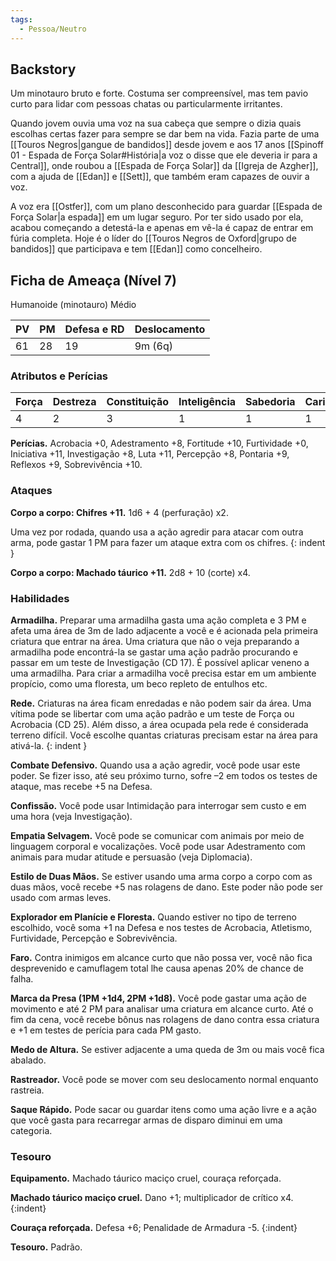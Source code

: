 ```yaml
---
tags:
  - Pessoa/Neutro
---
```

## Backstory
Um minotauro bruto e forte. Costuma ser compreensível, mas tem pavio curto para lidar com pessoas chatas ou particularmente irritantes.

Quando jovem ouvia uma voz na sua cabeça que sempre o dizia quais escolhas certas fazer para sempre se dar bem na vida. Fazia parte de uma [[Touros Negros|gangue de bandidos]] desde jovem e aos 17 anos [[Spinoff 01 - Espada de Força Solar#História|a voz o disse que ele deveria ir para a Central]], onde roubou a [[Espada de Força Solar]] da [[Igreja de Azgher]], com a ajuda de [[Edan]] e [[Sett]], que também eram capazes de ouvir a voz.

A voz era [[Ostfer]], com um plano desconhecido para guardar [[Espada de Força Solar|a espada]] em um lugar seguro. Por ter sido usado por ela, acabou começando a detestá-la e apenas em vê-la é capaz de entrar em fúria completa. Hoje é o líder do [[Touros Negros de Oxford|grupo de bandidos]] que participava e tem [[Edan]] como concelheiro.

## Ficha de Ameaça (Nível 7)
Humanoide (minotauro) Médio

| PV  | PM  | Defesa e RD | Deslocamento |
| --- | --- | ----------- | ------------ |
| 61  | 28  | 19          | 9m (6q)      |

### Atributos e Perícias
| Força | Destreza | Constituição | Inteligência | Sabedoria | Carisma |
| ----- | -------- | ------------ | ------------ | --------- | ------- |
| 4     | 2        | 3            | 1            | 1         | 1       |

**Perícias.** Acrobacia +0, Adestramento +8, Fortitude +10, Furtividade +0, Iniciativa +11, Investigação +8, Luta +11, Percepção +8, Pontaria +9, Reflexos +9, Sobrevivência +10.

### Ataques
<!-- todo -->
**Corpo a corpo: Chifres +11.** 1d6 + 4 (perfuração) x2.

Uma vez por rodada, quando usa a ação agredir para atacar com outra arma, pode gastar 1 PM para fazer um ataque extra com os chifres.
{: indent }

**Corpo a corpo: Machado táurico +11.** 2d8 + 10 (corte) x4.

### Habilidades

**Armadilha.** Preparar uma armadilha gasta uma ação completa e 3 PM e afeta uma área de 3m de lado adjacente a você e é acionada pela primeira criatura que entrar na área. Uma criatura que não o veja preparando a armadilha pode encontrá-la se gastar uma ação padrão procurando e passar em um teste de Investigação (CD 17). É possível aplicar veneno a uma armadilha. Para criar a armadilha você precisa estar em um ambiente propício, como uma floresta, um beco repleto de entulhos etc.

**Rede.** Criaturas na área ficam enredadas e não podem sair da área. Uma vítima pode se libertar com uma ação padrão e um teste de Força ou Acrobacia (CD 25). Além disso, a área ocupada pela rede é considerada terreno difícil. Você escolhe quantas criaturas precisam estar na área para ativá-la.
{: indent }

**Combate Defensivo.** Quando usa a ação agredir, você pode usar este poder. Se fizer isso, até seu próximo turno, sofre –2 em todos os testes de ataque, mas recebe +5 na Defesa.

**Confissão.** Você pode usar Intimidação para interrogar sem custo e em uma hora (veja Investigação).

**Empatia Selvagem.** Você pode se comunicar com animais por meio de linguagem corporal e vocalizações. Você pode usar Adestramento com animais para mudar atitude e persuasão (veja Diplomacia).

**Estilo de Duas Mãos.** Se estiver usando uma arma corpo a corpo com as duas mãos, você recebe +5 nas rolagens de dano. Este poder não pode ser usado com armas leves.

**Explorador em Planície e Floresta.** Quando estiver no tipo de terreno escolhido, você soma +1 na Defesa e nos testes de Acrobacia, Atletismo, Furtividade, Percepção e Sobrevivência.

**Faro.** Contra inimigos em alcance curto que não possa ver, você não fica desprevenido e camuflagem total lhe causa apenas 20% de chance de falha.

**Marca da Presa (1PM +1d4, 2PM +1d8).** Você pode gastar uma ação de movimento e até 2 PM para analisar uma criatura em alcance curto. Até o fim da cena, você recebe bônus nas rolagens de dano contra essa criatura e +1 em testes de perícia para cada PM gasto.

**Medo de Altura.** Se estiver adjacente a uma queda de 3m ou mais você fica abalado.

**Rastreador.** Você pode se mover com seu deslocamento normal enquanto rastreia.

**Saque Rápido.** Pode sacar ou guardar itens como uma ação livre e a ação que você gasta para recarregar armas de disparo diminui em uma categoria.

### Tesouro
**Equipamento.** Machado táurico maciço cruel, couraça reforçada.

**Machado táurico maciço cruel.** Dano +1; multiplicador de crítico x4.
{:indent}

**Couraça reforçada.** Defesa +6; Penalidade de Armadura -5.
{:indent}

**Tesouro.** Padrão.
